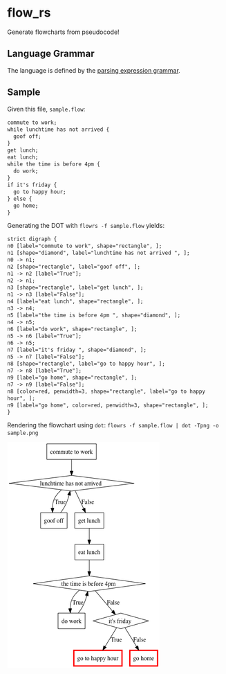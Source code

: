# flow_rs

Generate flowcharts from pseudocode!


## Language Grammar

The language is defined by the [parsing expression grammar](src/def.pest).


## Sample

Given this file, `sample.flow`:

```
commute to work;
while lunchtime has not arrived {
  goof off;
}
get lunch;
eat lunch;
while the time is before 4pm {
  do work;
}
if it's friday {
  go to happy hour;
} else {
  go home;
}
```


Generating the DOT with `flowrs -f sample.flow` yields:

```
strict digraph {
n0 [label="commute to work", shape="rectangle", ];
n1 [shape="diamond", label="lunchtime has not arrived ", ];
n0 -> n1;
n2 [shape="rectangle", label="goof off", ];
n1 -> n2 [label="True"];
n2 -> n1;
n3 [shape="rectangle", label="get lunch", ];
n1 -> n3 [label="False"];
n4 [label="eat lunch", shape="rectangle", ];
n3 -> n4;
n5 [label="the time is before 4pm ", shape="diamond", ];
n4 -> n5;
n6 [label="do work", shape="rectangle", ];
n5 -> n6 [label="True"];
n6 -> n5;
n7 [label="it's friday ", shape="diamond", ];
n5 -> n7 [label="False"];
n8 [shape="rectangle", label="go to happy hour", ];
n7 -> n8 [label="True"];
n9 [label="go home", shape="rectangle", ];
n7 -> n9 [label="False"];
n8 [color=red, penwidth=3, shape="rectangle", label="go to happy hour", ];
n9 [label="go home", color=red, penwidth=3, shape="rectangle", ];
}
```


Rendering the flowchart using `dot`: `flowrs -f sample.flow | dot -Tpng -o sample.png`

![Work flowchart](doc/work_sample.png?raw=true)
